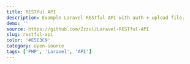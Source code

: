 ```yaml
---
title: RESTful API
description: Example Laravel RESTful API with auth + upload file.
demo: ''
source: https://github.com/Zzzul/Laravel-RESTful-API
slug: restful-api
color: '#E5E3C9'
category: open-source
tags: ['PHP', 'Laravel', 'API']
---
```


